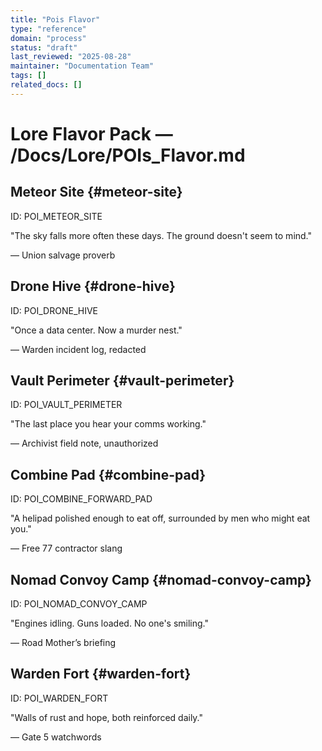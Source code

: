 ```yaml
---
title: "Pois Flavor"
type: "reference"
domain: "process"
status: "draft"
last_reviewed: "2025-08-28"
maintainer: "Documentation Team"
tags: []
related_docs: []
---
```


# Lore Flavor Pack — /Docs/Lore/POIs_Flavor.md

## Meteor Site {#meteor-site}

ID: POI_METEOR_SITE

"The sky falls more often these days. The ground doesn't seem to mind."

— Union salvage proverb

## Drone Hive {#drone-hive}

ID: POI_DRONE_HIVE

"Once a data center. Now a murder nest."

— Warden incident log, redacted

## Vault Perimeter {#vault-perimeter}

ID: POI_VAULT_PERIMETER

"The last place you hear your comms working."

— Archivist field note, unauthorized

## Combine Pad {#combine-pad}

ID: POI_COMBINE_FORWARD_PAD

"A helipad polished enough to eat off, surrounded by men who might eat you."

— Free 77 contractor slang

## Nomad Convoy Camp {#nomad-convoy-camp}

ID: POI_NOMAD_CONVOY_CAMP

"Engines idling. Guns loaded. No one's smiling."

— Road Mother’s briefing

## Warden Fort {#warden-fort}

ID: POI_WARDEN_FORT

"Walls of rust and hope, both reinforced daily."

— Gate 5 watchwords

